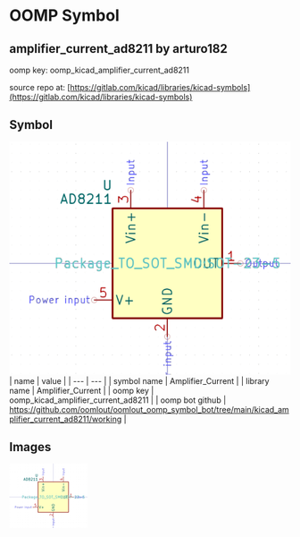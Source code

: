 # OOMP Symbol  
## amplifier_current_ad8211  by arturo182  
  
oomp key: oomp_kicad_amplifier_current_ad8211  
  
source repo at: [https://gitlab.com/kicad/libraries/kicad-symbols](https://gitlab.com/kicad/libraries/kicad-symbols)  
## Symbol  
  
[![working.png](working_600.png)](working.png)  
| name | value | 
| --- | --- | 
| symbol name | Amplifier_Current | 
| library name | Amplifier_Current | 
| oomp key | oomp_kicad_amplifier_current_ad8211 | 
| oomp bot github | https://github.com/oomlout/oomlout_oomp_symbol_bot/tree/main/kicad_amplifier_current_ad8211/working | 
## Images  
  
[![working.png](working_140.png)](working.png)  
